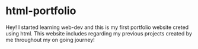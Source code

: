 # html-portfolio
Hey! I started learning web-dev and this is my first portfolio website creted using html. This website includes regarding my previous projects created by me throughout my on going journey!
